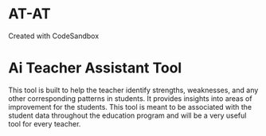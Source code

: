 # AT-AT
Created with CodeSandbox

# Ai Teacher Assistant Tool 
This tool is built to help the teacher identify strengths, weaknesses, and any other corresponding patterns in students. It provides insights into areas of improvement for the students. This tool is meant to be associated with the student data throughout the education program and will be a very useful tool for every teacher.


